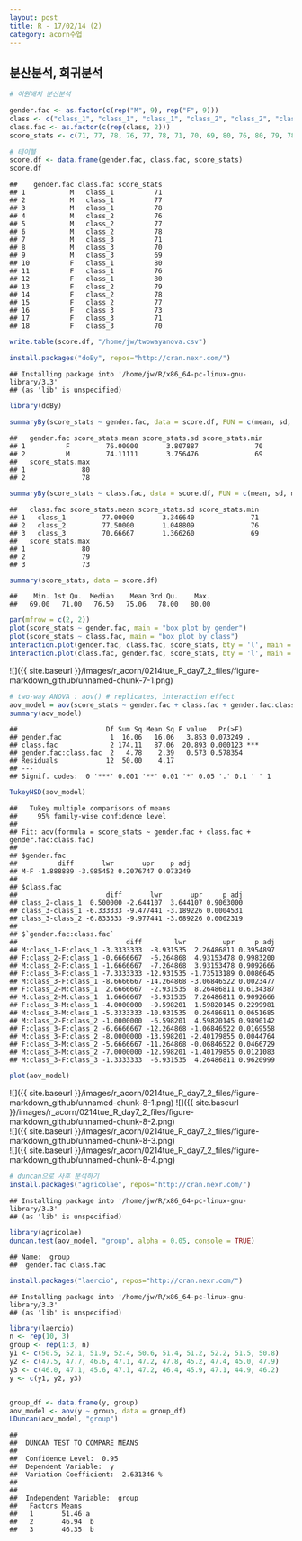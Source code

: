 ```yaml
---
layout: post
title: R - 17/02/14 (2)
category: acorn수업
---
```


## 분산분석, 회귀분석


``` r
# 이원배치 분산분석
```

``` r
gender.fac <- as.factor(c(rep("M", 9), rep("F", 9)))
class <- c("class_1", "class_1", "class_1", "class_2", "class_2", "class_2", "class_3", "class_3", "class_3")
class.fac <- as.factor(c(rep(class, 2)))
score_stats <- c(71, 77, 78, 76, 77, 78, 71, 70, 69, 80, 76, 80, 79, 78, 77, 73, 71, 70)
```

``` r
# 테이블
score.df <- data.frame(gender.fac, class.fac, score_stats)
score.df
```

    ##    gender.fac class.fac score_stats
    ## 1           M   class_1          71
    ## 2           M   class_1          77
    ## 3           M   class_1          78
    ## 4           M   class_2          76
    ## 5           M   class_2          77
    ## 6           M   class_2          78
    ## 7           M   class_3          71
    ## 8           M   class_3          70
    ## 9           M   class_3          69
    ## 10          F   class_1          80
    ## 11          F   class_1          76
    ## 12          F   class_1          80
    ## 13          F   class_2          79
    ## 14          F   class_2          78
    ## 15          F   class_2          77
    ## 16          F   class_3          73
    ## 17          F   class_3          71
    ## 18          F   class_3          70

``` r
write.table(score.df, "/home/jw/twowayanova.csv")
```

``` r
install.packages("doBy", repos="http://cran.nexr.com/")
```

    ## Installing package into '/home/jw/R/x86_64-pc-linux-gnu-library/3.3'
    ## (as 'lib' is unspecified)

``` r
library(doBy)
```

``` r
summaryBy(score_stats ~ gender.fac, data = score.df, FUN = c(mean, sd, min, max))
```

    ##   gender.fac score_stats.mean score_stats.sd score_stats.min
    ## 1          F         76.00000       3.807887              70
    ## 2          M         74.11111       3.756476              69
    ##   score_stats.max
    ## 1              80
    ## 2              78

``` r
summaryBy(score_stats ~ class.fac, data = score.df, FUN = c(mean, sd, min, max))
```

    ##   class.fac score_stats.mean score_stats.sd score_stats.min
    ## 1   class_1         77.00000       3.346640              71
    ## 2   class_2         77.50000       1.048809              76
    ## 3   class_3         70.66667       1.366260              69
    ##   score_stats.max
    ## 1              80
    ## 2              79
    ## 3              73

``` r
summary(score_stats, data = score.df)
```

    ##    Min. 1st Qu.  Median    Mean 3rd Qu.    Max. 
    ##   69.00   71.00   76.50   75.06   78.00   80.00

``` r
par(mfrow = c(2, 2))
plot(score_stats ~ gender.fac, main = "box plot by gender")
plot(score_stats ~ class.fac, main = "box plot by class")
interaction.plot(gender.fac, class.fac, score_stats, bty = 'l', main = "interaction effect plot")
interaction.plot(class.fac, gender.fac, score_stats, bty = 'l', main = "interaction effect plot")
```

![]({{ site.baseurl }}/images/r_acorn/0214tue_R_day7_2_files/figure-markdown_github/unnamed-chunk-7-1.png)

``` r
# two-way ANOVA : aov() # replicates, interaction effect
aov_model = aov(score_stats ~ gender.fac + class.fac + gender.fac:class.fac)
summary(aov_model)
```

    ##                      Df Sum Sq Mean Sq F value   Pr(>F)    
    ## gender.fac            1  16.06   16.06   3.853 0.073249 .  
    ## class.fac             2 174.11   87.06  20.893 0.000123 ***
    ## gender.fac:class.fac  2   4.78    2.39   0.573 0.578354    
    ## Residuals            12  50.00    4.17                     
    ## ---
    ## Signif. codes:  0 '***' 0.001 '**' 0.01 '*' 0.05 '.' 0.1 ' ' 1

``` r
TukeyHSD(aov_model)
```

    ##   Tukey multiple comparisons of means
    ##     95% family-wise confidence level
    ## 
    ## Fit: aov(formula = score_stats ~ gender.fac + class.fac + gender.fac:class.fac)
    ## 
    ## $gender.fac
    ##          diff       lwr       upr    p adj
    ## M-F -1.888889 -3.985452 0.2076747 0.073249
    ## 
    ## $class.fac
    ##                      diff       lwr       upr     p adj
    ## class_2-class_1  0.500000 -2.644107  3.644107 0.9063000
    ## class_3-class_1 -6.333333 -9.477441 -3.189226 0.0004531
    ## class_3-class_2 -6.833333 -9.977441 -3.689226 0.0002319
    ## 
    ## $`gender.fac:class.fac`
    ##                           diff        lwr         upr     p adj
    ## M:class_1-F:class_1 -3.3333333  -8.931535  2.26486811 0.3954897
    ## F:class_2-F:class_1 -0.6666667  -6.264868  4.93153478 0.9983200
    ## M:class_2-F:class_1 -1.6666667  -7.264868  3.93153478 0.9092666
    ## F:class_3-F:class_1 -7.3333333 -12.931535 -1.73513189 0.0086645
    ## M:class_3-F:class_1 -8.6666667 -14.264868 -3.06846522 0.0023477
    ## F:class_2-M:class_1  2.6666667  -2.931535  8.26486811 0.6134387
    ## M:class_2-M:class_1  1.6666667  -3.931535  7.26486811 0.9092666
    ## F:class_3-M:class_1 -4.0000000  -9.598201  1.59820145 0.2299981
    ## M:class_3-M:class_1 -5.3333333 -10.931535  0.26486811 0.0651685
    ## M:class_2-F:class_2 -1.0000000  -6.598201  4.59820145 0.9890142
    ## F:class_3-F:class_2 -6.6666667 -12.264868 -1.06846522 0.0169558
    ## M:class_3-F:class_2 -8.0000000 -13.598201 -2.40179855 0.0044764
    ## F:class_3-M:class_2 -5.6666667 -11.264868 -0.06846522 0.0466729
    ## M:class_3-M:class_2 -7.0000000 -12.598201 -1.40179855 0.0121083
    ## M:class_3-F:class_3 -1.3333333  -6.931535  4.26486811 0.9620999

``` r
plot(aov_model)
```

![]({{ site.baseurl }}/images/r_acorn/0214tue_R_day7_2_files/figure-markdown_github/unnamed-chunk-8-1.png)
![]({{ site.baseurl }}/images/r_acorn/0214tue_R_day7_2_files/figure-markdown_github/unnamed-chunk-8-2.png)  
![]({{ site.baseurl }}/images/r_acorn/0214tue_R_day7_2_files/figure-markdown_github/unnamed-chunk-8-3.png)  
![]({{ site.baseurl }}/images/r_acorn/0214tue_R_day7_2_files/figure-markdown_github/unnamed-chunk-8-4.png)  

``` r
# duncan으로 사후 분석하기
install.packages("agricolae", repos="http://cran.nexr.com/")
```

    ## Installing package into '/home/jw/R/x86_64-pc-linux-gnu-library/3.3'
    ## (as 'lib' is unspecified)

``` r
library(agricolae)
duncan.test(aov_model, "group", alpha = 0.05, console = TRUE)
```

    ## Name:  group 
    ##  gender.fac class.fac

``` r
install.packages("laercio", repos="http://cran.nexr.com/")
```

    ## Installing package into '/home/jw/R/x86_64-pc-linux-gnu-library/3.3'
    ## (as 'lib' is unspecified)

``` r
library(laercio)
n <- rep(10, 3)
group <- rep(1:3, n)
y1 <- c(50.5, 52.1, 51.9, 52.4, 50.6, 51.4, 51.2, 52.2, 51.5, 50.8)
y2 <- c(47.5, 47.7, 46.6, 47.1, 47.2, 47.8, 45.2, 47.4, 45.0, 47.9)
y3 <- c(46.0, 47.1, 45.6, 47.1, 47.2, 46.4, 45.9, 47.1, 44.9, 46.2)
y <- c(y1, y2, y3) 


group_df <- data.frame(y, group)
aov_model <- aov(y ~ group, data = group_df)
LDuncan(aov_model, "group")
```

    ## 
    ##  DUNCAN TEST TO COMPARE MEANS 
    ##  
    ##  Confidence Level:  0.95 
    ##  Dependent Variable:  y
    ##  Variation Coefficient:  2.631346 % 
    ##  
    ## 
    ##  Independent Variable:  group 
    ##   Factors Means   
    ##   1       51.46 a 
    ##   2       46.94  b
    ##   3       46.35  b
